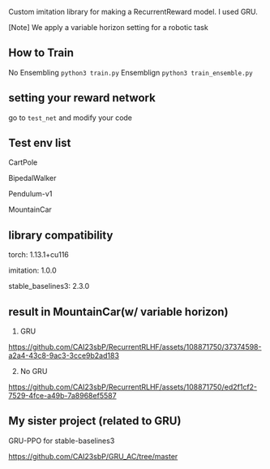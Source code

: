  Custom imitation library for making a RecurrentReward model. 
 I used GRU. 
 
 [Note] We apply a variable horizon setting for a robotic task 
 

## How to Train ## 

No Ensembling ```python3 train.py``` 
Ensemblign ```python3 train_ensemble.py```

## setting your reward network ##

go to ```test_net``` and modify your code

## Test env list ##

CartPole

BipedalWalker

Pendulum-v1

MountainCar

## library compatibility  ## 

torch: 1.13.1+cu116

imitation: 1.0.0  

stable_baselines3: 2.3.0

## result in MountainCar(w/ variable horizon)

1. GRU
   


https://github.com/CAI23sbP/RecurrentRLHF/assets/108871750/37374598-a2a4-43c8-9ac3-3cce9b2ad183



2. No GRU 


https://github.com/CAI23sbP/RecurrentRLHF/assets/108871750/ed2f1cf2-7529-4fce-a49b-7a8968ef5587

## My sister project (related to GRU) ## 

GRU-PPO for stable-baselines3 

https://github.com/CAI23sbP/GRU_AC/tree/master


